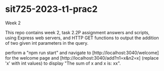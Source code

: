 # sit725-2023-t1-prac2
Week 2

This repo contains week 2, task 2.2P assignment answers and scripts, using Express web servers, and HTTP GET functions to output the addition of two given int parameters in the query.

perform a "npm run start" and navigate to 
[http://localhost:3040/welcome] for the welcome page and 
[http://localhost:3040/add?n1=x&n2=x] (replace 'x' with int values) to display "The sum of x and x is: xx".

